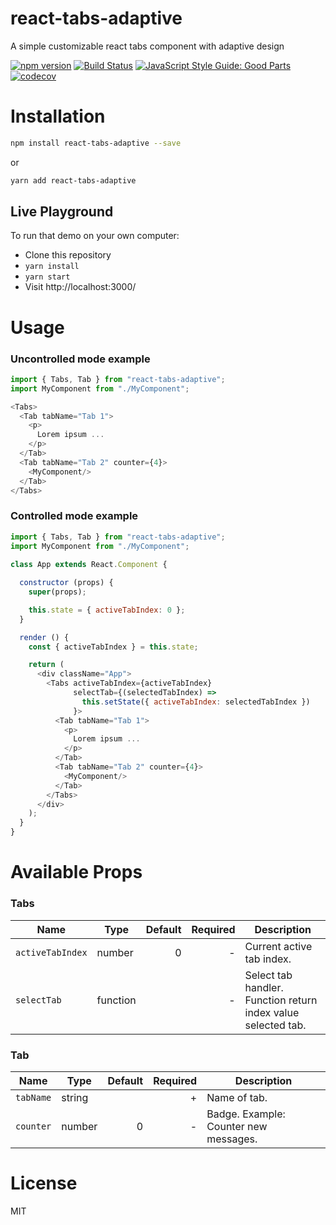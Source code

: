 # react-tabs-adaptive 

A simple customizable react tabs component with adaptive design

[![npm version](https://badge.fury.io/js/react-tabs-adaptive.svg)](https://badge.fury.io/js/react-tabs-adaptive) [![Build Status](https://travis-ci.com/nikita-slb/react-tabs-adaptive.svg?branch=master)](https://travis-ci.com/nikita-slb/react-tabs-adaptive) [![JavaScript Style Guide: Good Parts](https://img.shields.io/badge/code%20style-goodparts-brightgreen.svg?style=flat)](https://github.com/dwyl/goodparts "JavaScript The Good Parts") [![codecov](https://codecov.io/gh/nikita-slb/react-tabs-adaptive/branch/master/graph/badge.svg)](https://codecov.io/gh/nikita-slb/react-tabs-adaptive)


# Installation

```sh
npm install react-tabs-adaptive --save
```

or

```sh
yarn add react-tabs-adaptive
```

## Live Playground

To run that demo on your own computer:
* Clone this repository
* `yarn install`
* `yarn start`
* Visit http://localhost:3000/

# Usage

### Uncontrolled mode example

```js
import { Tabs, Tab } from "react-tabs-adaptive";
import MyComponent from "./MyComponent";

<Tabs>
  <Tab tabName="Tab 1">
    <p>
      Lorem ipsum ...
    </p>
  </Tab>
  <Tab tabName="Tab 2" counter={4}>
    <MyComponent/>
  </Tab>
</Tabs>
```

### Controlled mode example

```js
import { Tabs, Tab } from "react-tabs-adaptive";
import MyComponent from "./MyComponent";
        
class App extends React.Component {

  constructor (props) {
    super(props);

    this.state = { activeTabIndex: 0 };
  }

  render () {
    const { activeTabIndex } = this.state;

    return (
      <div className="App">
        <Tabs activeTabIndex={activeTabIndex}
              selectTab={(selectedTabIndex) =>
                this.setState({ activeTabIndex: selectedTabIndex })
              }>
          <Tab tabName="Tab 1">
            <p>
              Lorem ipsum ...
            </p>
          </Tab>
          <Tab tabName="Tab 2" counter={4}>
            <MyComponent/>
          </Tab>
        </Tabs>
      </div>
    );
  }
}
```

# Available Props

### Tabs

 Name             | Type     | Default | Required | Description 
 ---              | ---      | ---:    | ---:     | ---
 `activeTabIndex` | number   | 0       | -        | Current active tab index. 
 `selectTab`      | function |         | -        | Select tab handler. Function return index value selected tab. 

### Tab

 Name             | Type     | Default | Required | Description 
 ---              | ---      | ---:    | ---:     | ---
 `tabName`        | string   |         | +        | Name of tab.
 `counter`        | number   | 0       | -        | Badge. Example: Counter new messages. 
 
# License

MIT
